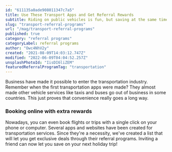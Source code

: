 ```yaml
---
id: "611135a0ade908011347c7a5"
title: Use These Transport Apps and Get Referral Rewards
subtitle: Riding on public vehicles is fun, but saving at the same time makes it exciting!
slug: "transport-referral-programs"
url: "/mag/transport-referral-programs"
published: true
category: "referral programs"
categoryLabel: referral programs
author: "Owc4NhV2y"
created: "2021-08-09T14:03:12.747Z"
modified: "2022-06-09T04:04:52.257Z"
unsplashPhotoId: "IisDI6liZEM"
featuredReferralProgramTag: "transportation"
---
```

Business have made it possible to enter the transportation industry. Remember when the first transportation apps were made? They almost made other vehicle services like taxis and buses go out of business in some countries. This just proves that convenience really goes a long way.

### **Booking online with extra rewards**

Nowadays, you can even book flights or trips with a single click on your phone or computer. Several apps and websites have been created for transportation services. Since they're a necessity, we've created a list that will let you get exclusive deals through their referral programs. Inviting a friend can now let you save on your next holiday trip!